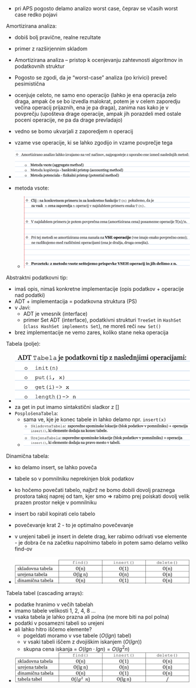 - pri APS pogosto delamo analizo worst case, čeprav se včasih worst case redko pojavi

Amortizirana analiza:
- dobiš bolj pravične, realne rezultate
- primer z razširjennim skladom
- Amortizirana analiza – pristop k ocenjevanju zahtevnosti algoritmov in podatkovnih struktur
- Pogosto se zgodi, da je “worst-case” analiza (po krivici) preveč pesimistična
- ocenjuje celoto, ne samo eno operacijo (lahko je ena operacija zelo draga, ampak če se bo izvedla malokrat, potem je v celem zaporedju večina operacij prijaznih, ena je pa draga), zanima nas kako je v povprečju (upošteva drage operacije, ampak jih porazdeli med ostale poceni operacije, ne pa da drage prevladajo)
- vedno se bomo ukvarjali z zaporedjem n operacij
- vzame vse operacije, ki se lahko zgodijo in vzame povprečje tega

- ![600](../../Images3/Pasted%20image%2020250225092309.png)
- metoda vsote:
	- ![600](../../Images3/Pasted%20image%2020250225092336.png)

Abstraktni podatkovni tip:
- imaš opis, nimaš konkretne implementacije (opis podatkov + operacije nad podatki)
- ADT + implementacija = podatkovna struktura (PS)
- v Javi:
	- ADT je vmesnik (interface)
	- primer Set ADT (interface), podatkivni strukturi `TreeSet` in `HashSet` (`class HashSet implements Set`), ne moreš reči `new Set()`
- brez implementacije ne vemo zares, koliko stane neka operacija

Tabela (polje):
- ![400](../../Images3/Pasted%20image%2020250225104141.png)
- za get in put imamo sintakstični sladkor z \[\]
- `PosplošenaTabela`:
	- sama ve, kje je konec tabele in lahko delamo npr. `insert(x)`
	- ![600](../../Images3/Pasted%20image%2020250225104402.png)

Dinamična tabela:
- ko delamo insert, se lahko poveča
- tabele so v pomnilniku neprekinjen blok podatkov
- ko hočemo povečati tabelo, najbrž ne bomo dobili dovolj praznega prostora takoj naprej od tam, kjer smo => rabimo prej poiskati dovolj velik prazen prostor nekje v pomnilniku
- insert bo rabil kopirati celo tabelo
- povečevanje krat 2 - to je optimalno povečevanje

- v urejeni tabeli je insert in delete drag, ker rabimo odrivati vse elemente - je dobra če na začetku napolnimo tabelo in potem samo delamo veliko find-ov
- ![600](../../Images3/Pasted%20image%2020250304085303.png)

Tabela tabel (cascading arrays):
- podatke hranimo v večih tabelah
- imamo tabele velikosti 1, 2, 4, 8 ...
- vsaka tabela je lahko prazna ali polna (ne more biti na pol polna)
- podatki v posamezni tabeli so urejeni
- ali lahko hitro iščemo elemente?
	- pogeldati moramo v vse tabele ($O(lgn)$ tabel) 
	- v vsaki tabeli iščem z dvojiškim iskanjem ($O(lgn)$)
	- skupna cena iskanja = $O(lgn \cdot lgn) = O(lg^2n)$
- ![500](../../Images3/Pasted%20image%2020250304094202.png)